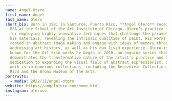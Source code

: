 ```yaml
---
name: Angel Otero
first_name: Angel
last_name: Otero
short_bio: Born in 1981 in Santurce, Puerto Rico, **Angel Otero** received his
  MFA at the School of the Art Institute of Chicago. Otero’s practice is known
  for employing highly innovative techniques that challenge the parameters of
  his materials, revealing the intrinsic qualities of paint. His works are
  rooted in abstract image making and engage with ideas of memory through
  addressing art history, as well as his own lived experience. Otero is well
  known for the Oil Skin works he began in 2010, an ongoing series that
  demonstrates the transformative nature of the artist’s practice and his
  dedication to expanding the visual field of abstract expressionism. Otero’s
  work is in numerous collections, including the Berezdivin Collection, Puerto
  Rico and the Bronx Museum of the Arts.
portraits:
  - media: 2022/11/angel-otero
website: https://angelotero.com/home.html
instagram: oteroso
---
```

